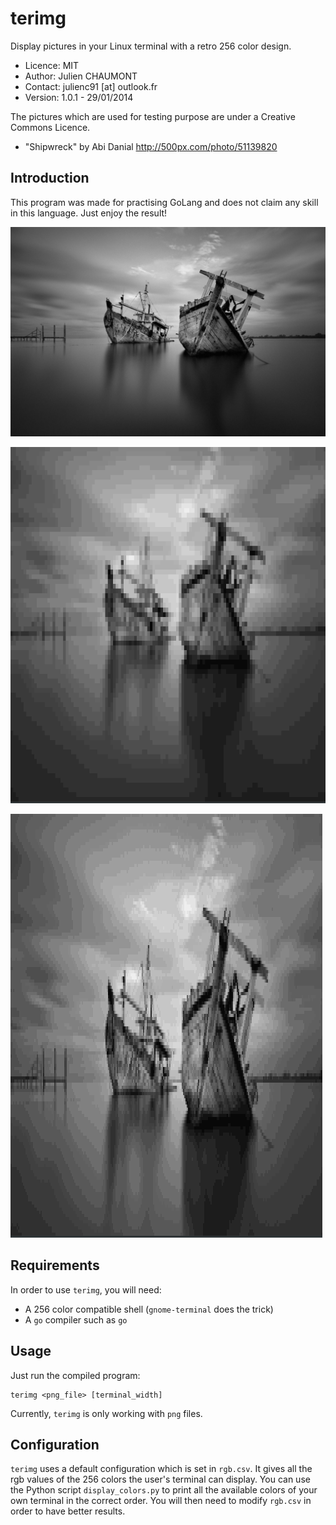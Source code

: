 terimg
======

Display pictures in your Linux terminal with a retro 256 color design.


* Licence: MIT
* Author:  Julien CHAUMONT
* Contact: julienc91 [at] outlook.fr
* Version: 1.0.1 - 29/01/2014

The pictures which are used for testing purpose are under a Creative Commons Licence.
* "Shipwreck" by Abi Danial http://500px.com/photo/51139820


Introduction
------------

This program was made for practising GoLang and does not claim any
skill in this language. Just enjoy the result!

![Shipwreck by Abi Danial](https://github.com/julienc91/terimg/raw/master/img/shipwreck.png
 "Shipwreck by Abi Danial")
 
![Screenshot 1](https://github.com/julienc91/terimg/raw/master/img/shipwreck_120.png "Screenshot (120px width)")
 
![Screenshot 2](https://github.com/julienc91/terimg/raw/master/img/shipwreck_250.png "Screenshot (250px width)")


Requirements
------------

In order to use `terimg`, you will need:
* A 256 color compatible shell (`gnome-terminal` does the trick)
* A `go` compiler such as `go`


Usage
-----

Just run the compiled program:
    
    terimg <png_file> [terminal_width]
    
Currently, `terimg` is only working with `png` files.


Configuration
-------------

`terimg` uses a default configuration which is set in `rgb.csv`. It
gives all the rgb values of the 256 colors the user's terminal can
display. You can use the Python script `display_colors.py` to print
all the available colors of your own terminal in the correct order.
You will then need to modify `rgb.csv` in order to have better
results.


    
